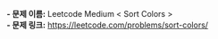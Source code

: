 **- 문제 이름:** Leetcode Medium < Sort Colors >  
**- 문제 링크:** https://leetcode.com/problems/sort-colors/
